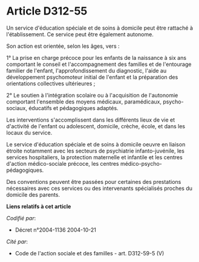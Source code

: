 # Article D312-55

Un service d'éducation spéciale et de soins à domicile peut être rattaché à l'établissement. Ce service peut être également
autonome.

Son action est orientée, selon les âges, vers :

1° La prise en charge précoce pour les enfants de la naissance à six ans comportant le conseil et l'accompagnement des
familles et de l'entourage familier de l'enfant, l'approfondissement du diagnostic, l'aide au développement psychomoteur
initial de l'enfant et la préparation des orientations collectives ultérieures ;

2° Le soutien à l'intégration scolaire ou à l'acquisition de l'autonomie comportant l'ensemble des moyens médicaux,
paramédicaux, psycho-sociaux, éducatifs et pédagogiques adaptés.

Les interventions s'accomplissent dans les différents lieux de vie et d'activité de l'enfant ou adolescent, domicile, crèche,
école, et dans les locaux du service.

Le service d'éducation spéciale et de soins à domicile oeuvre en liaison étroite notamment avec les secteurs de psychiatrie
infanto-juvénile, les services hospitaliers, la protection maternelle et infantile et les centres d'action médico-sociale
précoce, les centres médico-psycho-pédagogiques.

Des conventions peuvent être passées pour certaines des prestations nécessaires avec ces services ou des intervenants
spécialisés proches du domicile des parents.

**Liens relatifs à cet article**

_Codifié par_:

  - Décret n°2004-1136 2004-10-21

_Cité par_:

  - Code de l'action sociale et des familles - art. D312-59-5 (V)
